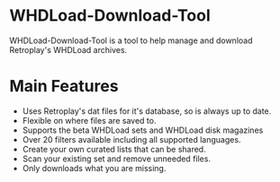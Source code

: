 # WHDLoad-Download-Tool
WHDLoad-Download-Tool is a tool to help manage and download Retroplay's WHDLoad archives.

# Main Features
- Uses Retroplay's dat files for it's database, so is always up to date.
- Flexible on where files are saved to.
- Supports the beta WHDLoad sets and WHDLoad disk magazines
- Over 20 filters available including all supported languages.
- Create your own curated lists that can be shared.
- Scan your existing set and remove unneeded files.
- Only downloads what you are missing.
